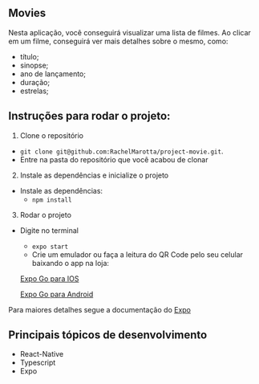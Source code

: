 ## Movies

Nesta aplicação, você conseguirá visualizar uma lista de filmes.
Ao clicar em um filme, conseguirá ver mais detalhes sobre o mesmo, como: 
* título;
* sinopse;
* ano de lançamento;
* duração;
* estrelas;

## Instruções para rodar o projeto:

1. Clone o repositório
  * `git clone git@github.com:RachelMarotta/project-movie.git`.
  * Entre na pasta do repositório que você acabou de clonar

2. Instale as dependências e inicialize o projeto
  * Instale as dependências:
    * `npm install`

3. Rodar o projeto

  * Digite no terminal
      * `expo start`
      * Crie um emulador ou faça a leitura do QR Code pelo seu celular baixando o app na loja:
     
      [Expo Go para IOS](https://itunes.apple.com/app/apple-store/id982107779)
      
      [Expo Go para Android](https://play.google.com/store/apps/details?id=host.exp.exponent&referrer=www)
      
Para maiores detalhes segue a documentação do [Expo](https://docs.expo.dev/)  
  
  ## Principais tópicos de desenvolvimento
  
   * React-Native
   * Typescript
   * Expo
   
   
